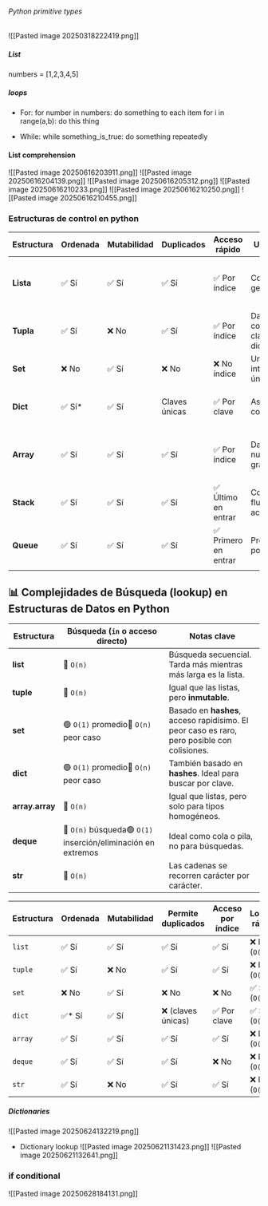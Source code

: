 ###### Python primitive types
 ![[Pasted image 20250318222419.png]]
##### List
numbers = [1,2,3,4,5]
##### loops

- For:
	for number in numbers:
		do something to each item
	for i in range(a,b):
		do this thing

- While:
	while something_is_true:
		do something repeatedly

#### List comprehension
![[Pasted image 20250616203911.png]]
![[Pasted image 20250616204139.png]]
![[Pasted image 20250616205312.png]]
![[Pasted image 20250616210233.png]]
![[Pasted image 20250616210250.png]]
![[Pasted image 20250616210455.png]]


### Estructuras de control en python
| Estructura | Ordenada | Mutabilidad | Duplicados    | Acceso rápido       | Uso principal                             | Ventajas                        | Desventajas                                  |
| ---------- | -------- | ----------- | ------------- | ------------------- | ----------------------------------------- | ------------------------------- | -------------------------------------------- |
| **Lista**  | ✅ Sí     | ✅ Sí        | ✅ Sí          | ✅ Por índice        | Colecciones generales                     | Versátil, fácil de usar         | Menos eficiente para búsquedas grandes       |
| **Tupla**  | ✅ Sí     | ❌ No        | ✅ Sí          | ✅ Por índice        | Datos constantes o claves en diccionarios | Segura e inmutable              | No puedes cambiarla                          |
| **Set**    | ❌ No     | ✅ Sí        | ❌ No          | ❌ No índice         | Uniones, intersecciones, únicos           | Rápido para eliminar duplicados | No tiene orden ni índice                     |
| **Dict**   | ✅ Sí*    | ✅ Sí        | Claves únicas | ✅ Por clave         | Asociar claves con valores                | Acceso rápido por clave         | Claves deben ser únicas e inmutables         |
| **Array**  | ✅ Sí     | ✅ Sí        | ✅ Sí          | ✅ Por índice        | Datos numéricos grandes                   | Eficiente en memoria            | Requiere importar módulo y tipo de dato fijo |
| **Stack**  | ✅ Sí     | ✅ Sí        | ✅ Sí          | ✅ Último en entrar  | Control de flujo, deshacer acciones       | Muy fácil de implementar        | Acceso limitado solo al tope                 |
| **Queue**  | ✅ Sí     | ✅ Sí        | ✅ Sí          | ✅ Primero en entrar | Procesamiento por turnos                  | Útil para tareas en orden       | Acceso limitado al frente y al final         |
|            |          |             |               |                     |                                           |                                 |                                              |
## 📊 Complejidades de Búsqueda (lookup) en Estructuras de Datos en Python

| Estructura      | Búsqueda (`in` o acceso directo)                              | Notas clave                                                                                 |
| --------------- | ------------------------------------------------------------- | ------------------------------------------------------------------------------------------- |
| **list**        | 🔴 `O(n)`                                                     | Búsqueda secuencial. Tarda más mientras más larga es la lista.                              |
| **tuple**       | 🔴 `O(n)`                                                     | Igual que las listas, pero **inmutable**.                                                   |
| **set**         | 🟢 `O(1)` promedio🔴 `O(n)` peor caso                         | Basado en **hashes**, acceso rapidísimo. El peor caso es raro, pero posible con colisiones. |
| **dict**        | 🟢 `O(1)` promedio🔴 `O(n)` peor caso                         | También basado en **hashes**. Ideal para buscar por clave.                                  |
| **array.array** | 🔴 `O(n)`                                                     | Igual que listas, pero solo para tipos homogéneos.                                          |
| **deque**       | 🔴 `O(n)` búsqueda🟢 `O(1)` inserción/eliminación en extremos | Ideal como cola o pila, no para búsquedas.                                                  |
| **str**         | 🔴 `O(n)`                                                     | Las cadenas se recorren carácter por carácter.                                              |

| Estructura | Ordenada | Mutabilidad | Permite duplicados | Acceso por índice | Lookup rápido |
| ---------- | -------- | ----------- | ------------------ | ----------------- | ------------- |
| `list`     | ✅ Sí     | ✅ Sí        | ✅ Sí               | ✅ Sí              | ❌ No (`O(n)`) |
| `tuple`    | ✅ Sí     | ❌ No        | ✅ Sí               | ✅ Sí              | ❌ No (`O(n)`) |
| `set`      | ❌ No     | ✅ Sí        | ❌ No               | ❌ No              | ✅ Sí (`O(1)`) |
| `dict`     | ✅* Sí    | ✅ Sí        | ❌ (claves únicas)  | ✅ Por clave       | ✅ Sí (`O(1)`) |
| `array`    | ✅ Sí     | ✅ Sí        | ✅ Sí               | ✅ Sí              | ❌ No (`O(n)`) |
| `deque`    | ✅ Sí     | ✅ Sí        | ✅ Sí               | ❌ No              | ❌ No (`O(n)`) |
| `str`      | ✅ Sí     | ❌ No        | ✅ Sí               | ✅ Sí              | ❌ No (`O(n)`) |

##### Dictionaries

![[Pasted image 20250624132219.png]]

- Dictionary lookup
![[Pasted image 20250621131423.png]]
![[Pasted image 20250621132641.png]]

### if conditional
![[Pasted image 20250628184131.png]]